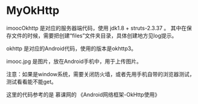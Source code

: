 # MyOkHttp


imoocOkhttp   是对应的服务器端代码，使用 jdk1.8 + struts-2.3.37 。  其中在保存文件的时候，需要把创建“files”文件夹目录，具体创建地方见log提示。

okhttp  是对应的Android代码，使用的版本是okhttp3。

imooc.jpg 是图片，放在Android手机中，用于上传图片。

注意：如果是window系统，需要关闭防火墙，或者先用手机自带的浏览器测试，测试看看能不能get。

这里的代码参考的是 慕课网的 《Android网络框架-OkHttp使用》

